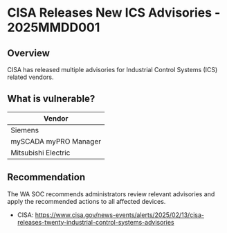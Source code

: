 # CISA Releases New ICS Advisories - 2025MMDD001

## Overview

CISA has released multiple advisories for Industrial Control Systems (ICS) related vendors.

## What is vulnerable?

| Vendor                |
| --------------------- |
| Siemens               |
| mySCADA myPRO Manager |
| Mitsubishi Electric   |

## Recommendation

The WA SOC recommends administrators review relevant advisories and apply the recommended actions to all affected devices.

- CISA: <https://www.cisa.gov/news-events/alerts/2025/02/13/cisa-releases-twenty-industrial-control-systems-advisories>
